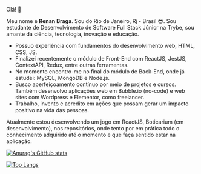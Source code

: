 Olá! 👋

Meu nome é **Renan Braga**. Sou do Rio de Janeiro, Rj - Brasil :sunglasses:.
Sou estudante de Desenvolvimento de Software Full Stack Júnior na Trybe, sou amante da ciência, tecnologia, inovação e educação.
- Possuo experiência com fundamentos do desenvolvimento web, HTML, CSS, JS.
- Finalizei recentemente o módulo de Front-End com ReactJS, JestJS, ContextAPI, Redux, entre outras ferramentas.
- No momento encontro-me no final do módulo de Back-End, onde já estudei: MySQL, MongoDB e Node.js.
- Busco aperfeiçoamento contínuo por meio de projetos e cursos. Também desenvolvo aplicações web em Bubble.io (no-code) e web sites com Wordpress e Elementor, como freelancer.
- Trabalho, invento e acredito em ações que possam gerar um impacto positivo na vida das pessoas.

Atualmente estou desenvolvendo um jogo em ReactJS, Boticarium (em desenvolvimento), nos repositórios, onde tento por em prática todo o conhecimento adquirido até o momento e que faça sentido estar na aplicação.

[![Anurag's GitHub stats](https://github-readme-stats.vercel.app/api?username=renanpbraga)](https://github.com/anuraghazra/github-readme-stats)

[![Top Langs](https://github-readme-stats.vercel.app/api/top-langs/?username=renanpbraga)](https://github.com/anuraghazra/github-readme-stats)

<!--
**renanpbraga/renanpbraga** is a ✨ _special_ ✨ repository because its `README.md` (this file) appears on your GitHub profile.

Here are some ideas to get you started:

- 🔭 I’m currently working on ...
- 🌱 I’m currently learning ...
- 👯 I’m looking to collaborate on ...
- 🤔 I’m looking for help with ...
- 💬 Ask me about ...
- 📫 How to reach me: ...
- 😄 Pronouns: ...
- ⚡ Fun fact: ...
-->
